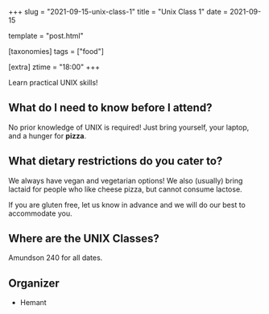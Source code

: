 +++
slug = "2021-09-15-unix-class-1"
title = "Unix Class 1"
date = 2021-09-15

template = "post.html"

[taxonomies]
tags = ["food"]

[extra]
ztime = "18:00"
+++

Learn practical UNIX skills!

<!-- more --> 

## What do I need to know before I attend?

No prior knowledge of UNIX is required! Just bring yourself, your laptop, and a hunger for **pizza**.

## What dietary restrictions do you cater to?

We always have vegan and vegetarian options! We also (usually) bring lactaid for people who like cheese pizza, but cannot consume lactose. 

If you are gluten free, let us know in advance and we will do our best to accommodate you.

## Where are the UNIX Classes?
Amundson 240 for all dates.


## Organizer
* Hemant

